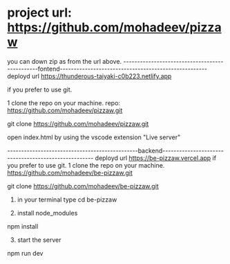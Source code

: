 # project url: https://github.com/mohadeev/pizzaw

you can down zip as from the url above.
-----------------------------------------------fontend-----------------------------------------------------
deployd url https://thunderous-taiyaki-c0b223.netlify.app

if you prefer to use git.

1 clone the repo on your machine.
repo: https://github.com/mohadeev/pizzaw.git

git clone https://github.com/mohadeev/pizzaw.git

open index.html by using the vscode extension "Live server"

-----------------------------------------------backend-----------------------------------------------------
deployd url https://be-pizzaw.vercel.app
if you prefer to use git.
1 clone the repo on your machine.
https://github.com/mohadeev/be-pizzaw.git

git clone https://github.com/mohadeev/be-pizzaw.git

1. in your terminal type
   cd be-pizzaw

2. install node_modules

npm install

3. start the server

npm run dev

